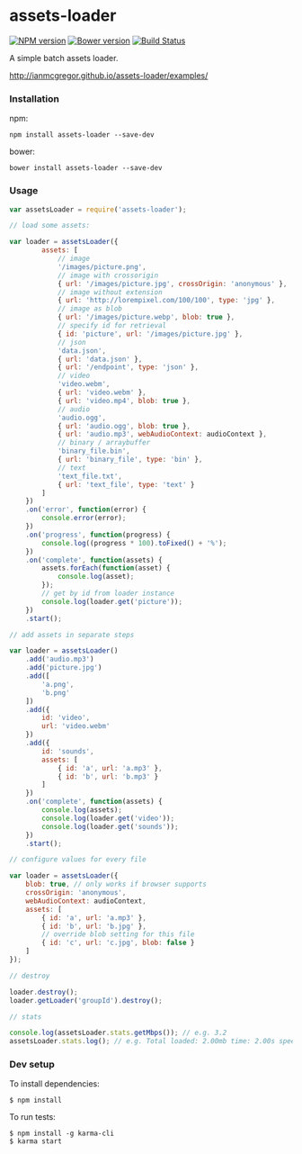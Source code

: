 # assets-loader

[![NPM version](https://badge.fury.io/js/assets-loader.svg)](http://badge.fury.io/js/assets-loader) [![Bower version](https://badge.fury.io/bo/assets-loader.svg)](http://badge.fury.io/bo/assets-loader) [![Build Status](https://secure.travis-ci.org/ianmcgregor/assets-loader.png)](https://travis-ci.org/ianmcgregor/assets-loader)

A simple batch assets loader.

<http://ianmcgregor.github.io/assets-loader/examples/>

### Installation

npm:
```
npm install assets-loader --save-dev
```
bower:
```
bower install assets-loader --save-dev
```

### Usage

```javascript
var assetsLoader = require('assets-loader');

// load some assets:

var loader = assetsLoader({
        assets: [
            // image
            '/images/picture.png',
            // image with crossorigin
            { url: '/images/picture.jpg', crossOrigin: 'anonymous' },
            // image without extension
            { url: 'http://lorempixel.com/100/100', type: 'jpg' },
            // image as blob
            { url: '/images/picture.webp', blob: true },
            // specify id for retrieval
            { id: 'picture', url: '/images/picture.jpg' },
            // json
            'data.json',
            { url: 'data.json' },
            { url: '/endpoint', type: 'json' },
            // video
            'video.webm',
            { url: 'video.webm' },
            { url: 'video.mp4', blob: true },
            // audio
            'audio.ogg',
            { url: 'audio.ogg', blob: true },
            { url: 'audio.mp3', webAudioContext: audioContext },
            // binary / arraybuffer
            'binary_file.bin',
            { url: 'binary_file', type: 'bin' },
            // text
            'text_file.txt',
            { url: 'text_file', type: 'text' }
        ]
    })
    .on('error', function(error) {
        console.error(error);
    })
    .on('progress', function(progress) {
        console.log((progress * 100).toFixed() + '%');
    })
    .on('complete', function(assets) {
        assets.forEach(function(asset) {
            console.log(asset);
        });
        // get by id from loader instance
        console.log(loader.get('picture'));
    })
    .start();

// add assets in separate steps

var loader = assetsLoader()
    .add('audio.mp3')
    .add('picture.jpg')
    .add([
        'a.png',
        'b.png'
    ])
    .add({
        id: 'video',
        url: 'video.webm'
    })
    .add({
        id: 'sounds',
        assets: [
            { id: 'a', url: 'a.mp3' },
            { id: 'b', url: 'b.mp3' }
        ]
    })
    .on('complete', function(assets) {
        console.log(assets);
        console.log(loader.get('video'));
        console.log(loader.get('sounds'));
    })
    .start();

// configure values for every file

var loader = assetsLoader({
    blob: true, // only works if browser supports
    crossOrigin: 'anonymous',
    webAudioContext: audioContext,
    assets: [
        { id: 'a', url: 'a.mp3' },
        { id: 'b', url: 'b.jpg' },
        // override blob setting for this file
        { id: 'c', url: 'c.jpg', blob: false }
    ]
});

// destroy

loader.destroy();
loader.getLoader('groupId').destroy();

// stats

console.log(assetsLoader.stats.getMbps()); // e.g. 3.2
assetsLoader.stats.log(); // e.g. Total loaded: 2.00mb time: 2.00s speed: 1.00mbps
```

### Dev setup

To install dependencies:

```
$ npm install
```

To run tests:

```
$ npm install -g karma-cli
$ karma start
```
